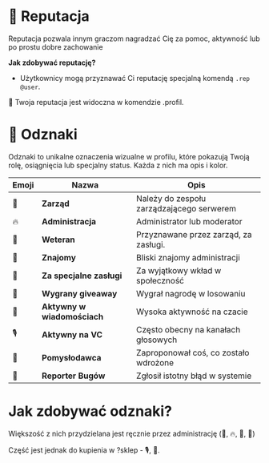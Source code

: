 # 🧭 Reputacja
Reputacja  pozwala innym graczom nagradzać Cię za pomoc, aktywność lub po prostu dobre zachowanie

**Jak zdobywać reputację?**

- Użytkownicy mogą przyznawać Ci reputację specjalną komendą `.rep @user`.

📌 Twoja reputacja jest widoczna w komendzie .profil.


# 🏅 Odznaki
Odznaki to unikalne oznaczenia wizualne w profilu, które pokazują Twoją rolę, osiągnięcia lub specjalny status. Każda z nich ma opis i kolor.


| Emoji | Nazwa                       | Opis                                      |
| ----- | --------------------------- | ----------------------------------------- |
| 👑    | **Zarząd**                  | Należy do zespołu zarządzającego serwerem |
| 🔥    | **Administracja**           | Administrator lub moderator               |
| 🏅    | **Weteran**                 | Przyznawane przez zarząd, za zasługi.     |
| 🤝    | **Znajomy**                 | Bliski znajomy administracji              |
| 🌟    | **Za specjalne zasługi**    | Za wyjątkowy wkład w społeczność          |
| 🎁    | **Wygrany giveaway**        | Wygrał nagrodę w losowaniu                |
| 💬    | **Aktywny w wiadomościach** | Wysoka aktywność na czacie                | - Do kupienia w ?sklep
| 🎙️    | **Aktywny na VC**            | Często obecny na kanałach głosowych       | - Do kupienia w ?sklep
| 🧠    | **Pomysłodawca**            | Zaproponował coś, co zostało wdrożone     |
| 🐞    | **Reporter Bugów**          | Zgłosił istotny błąd w systemie           |



# Jak zdobywać odznaki?

Większość z nich przydzielana jest ręcznie przez administrację (👑, 🔥, 🌟, 🤝)

Część jest jednak do kupienia w ?sklep -  🎙️,  💬.

